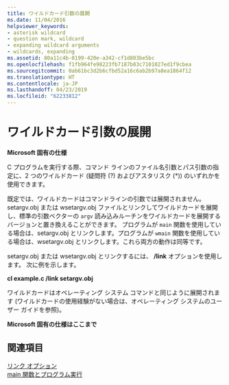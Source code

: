 ```yaml
---
title: ワイルドカード引数の展開
ms.date: 11/04/2016
helpviewer_keywords:
- asterisk wildcard
- question mark, wildcard
- expanding wildcard arguments
- wildcards, expanding
ms.assetid: 80a11c4b-0199-420e-a342-cf1d803be5bc
ms.openlocfilehash: f1fb964fe98223fb7187b83c7101027ed1f9cbea
ms.sourcegitcommit: 0ab61bc3d2b6cfbd52a16c6ab2b97a8ea1864f12
ms.translationtype: HT
ms.contentlocale: ja-JP
ms.lasthandoff: 04/23/2019
ms.locfileid: "62233812"
---
```

# <a name="expanding-wildcard-arguments"></a>ワイルドカード引数の展開

**Microsoft 固有の仕様**

C プログラムを実行する際、コマンド ラインのファイル名引数とパス引数の指定に、2 つのワイルドカード (疑問符 (?) およびアスタリスク (*)) のいずれかを使用できます。

既定では、ワイルドカードはコマンドラインの引数では展開されません。 setargv.obj または wsetargv.obj ファイルとリンクしてワイルドカードを展開し、標準の引数ベクターの `argv` 読み込みルーチンをワイルドカードを展開するバージョンと置き換えることができます。 プログラムが `main` 関数を使用している場合は、setargv.obj とリンクします。プログラムが `wmain` 関数を使用している場合は、wsetargv.obj とリンクします。これら両方の動作は同等です。

setargv.obj または wsetargv.obj とリンクするには、 **/link** オプションを使用します。 次に例を示します。

**cl example.c /link setargv.obj**

ワイルドカードはオペレーティング システム コマンドと同じように展開されます (ワイルドカードの使用経験がない場合は、オペレーティング システムのユーザー ガイドを参照)。

**Microsoft 固有の仕様はここまで**

## <a name="see-also"></a>関連項目

[リンク オプション](../c-runtime-library/link-options.md)<br/>
[main 関数とプログラム実行](../c-language/main-function-and-program-execution.md)
